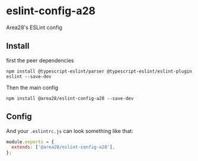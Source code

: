 # eslint-config-a28

Area28's ESLint config

## Install

first the peer dependencies

`npm install @typescript-eslint/parser @typescript-eslint/eslint-plugin eslint --save-dev`


Then the main config

`npm install @area28/eslint-config-a28 --save-dev`


## Config

And your `.eslintrc.js` can look something like that:

```js
module.exports = {
  extends: ['@area28/eslint-config-a28'],
};
```
